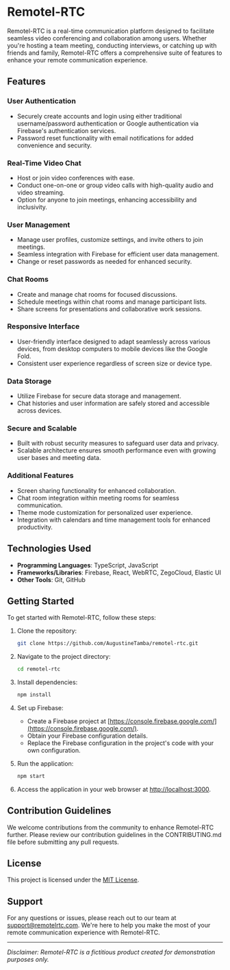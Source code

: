 # Remotel-RTC

Remotel-RTC is a real-time communication platform designed to facilitate seamless video conferencing and collaboration among users. Whether you're hosting a team meeting, conducting interviews, or catching up with friends and family, Remotel-RTC offers a comprehensive suite of features to enhance your remote communication experience.

## Features

### User Authentication

- Securely create accounts and login using either traditional username/password authentication or Google authentication via Firebase's authentication services.
- Password reset functionality with email notifications for added convenience and security.

### Real-Time Video Chat

- Host or join video conferences with ease.
- Conduct one-on-one or group video calls with high-quality audio and video streaming.
- Option for anyone to join meetings, enhancing accessibility and inclusivity.

### User Management

- Manage user profiles, customize settings, and invite others to join meetings.
- Seamless integration with Firebase for efficient user data management.
- Change or reset passwords as needed for enhanced security.

### Chat Rooms

- Create and manage chat rooms for focused discussions.
- Schedule meetings within chat rooms and manage participant lists.
- Share screens for presentations and collaborative work sessions.

### Responsive Interface

- User-friendly interface designed to adapt seamlessly across various devices, from desktop computers to mobile devices like the Google Fold.
- Consistent user experience regardless of screen size or device type.

### Data Storage

- Utilize Firebase for secure data storage and management.
- Chat histories and user information are safely stored and accessible across devices.

### Secure and Scalable

- Built with robust security measures to safeguard user data and privacy.
- Scalable architecture ensures smooth performance even with growing user bases and meeting data.

### Additional Features

- Screen sharing functionality for enhanced collaboration.
- Chat room integration within meeting rooms for seamless communication.
- Theme mode customization for personalized user experience.
- Integration with calendars and time management tools for enhanced productivity.

## Technologies Used

- **Programming Languages**: TypeScript, JavaScript
- **Frameworks/Libraries**: Firebase, React, WebRTC, ZegoCloud, Elastic UI
- **Other Tools**: Git, GitHub

## Getting Started

To get started with Remotel-RTC, follow these steps:

1. Clone the repository:

   ```bash
   git clone https://github.com/AugustineTamba/remotel-rtc.git
   ```

2. Navigate to the project directory:

   ```bash
   cd remotel-rtc
   ```

3. Install dependencies:

   ```bash
   npm install
   ```

4. Set up Firebase:
   
   - Create a Firebase project at [https://console.firebase.google.com/](https://console.firebase.google.com/).
   - Obtain your Firebase configuration details.
   - Replace the Firebase configuration in the project's code with your own configuration.

5. Run the application:

   ```bash
   npm start
   ```

6. Access the application in your web browser at [http://localhost:3000](http://localhost:3000).

## Contribution Guidelines

We welcome contributions from the community to enhance Remotel-RTC further. Please review our contribution guidelines in the CONTRIBUTING.md file before submitting any pull requests.

## License

This project is licensed under the [MIT License](LICENSE).

## Support

For any questions or issues, please reach out to our team at [support@remotelrtc.com](mailto:info@techllective.com). We're here to help you make the most of your remote communication experience with Remotel-RTC.

---

*Disclaimer: Remotel-RTC is a fictitious product created for demonstration purposes only.*
